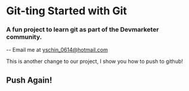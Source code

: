 # Git-ting Started with Git

### A fun project to learn git as part of the **Devmarketer** community.

-- Email me at [yschin_0614@hotmail.com](Mailto:yschin_0614@hotmail.com)

This is another change to our project, I show you how to push to github!

## Push Again!
